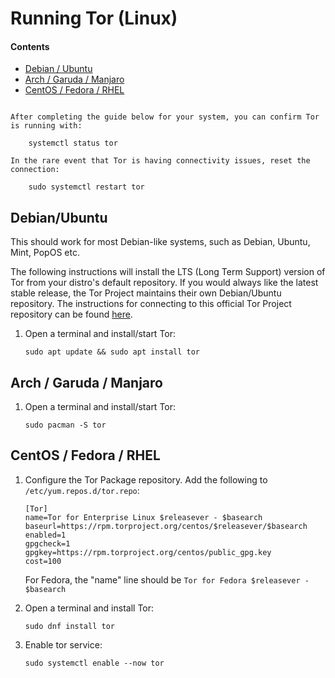 # Running Tor (Linux)

#### Contents

- [Debian / Ubuntu](#debian--ubuntu)
- [Arch / Garuda / Manjaro](#arch--garuda--manjaro)
- [CentOS / Fedora / RHEL](#centos--fedora--rhel)

```admonish tip

After completing the guide below for your system, you can confirm Tor is running with:

    systemctl status tor

In the rare event that Tor is having connectivity issues, reset the connection:

    sudo systemctl restart tor
```

## Debian/Ubuntu

This should work for most Debian-like systems, such as Debian, Ubuntu, Mint, PopOS etc.

<!-- @TODO should this paragraph be under "Debain Systems"? -->

The following instructions will install the LTS (Long Term Support) version of Tor from your distro's default repository. If you would always like the latest stable release, the Tor Project maintains their own Debian/Ubuntu repository. The instructions for connecting to this official Tor Project repository can be found <a href="https://support.torproject.org/apt/tor-deb-repo" target="_blank">here</a>.

1.  Open a terminal and install/start Tor:

        sudo apt update && sudo apt install tor

## Arch / Garuda / Manjaro

1.  Open a terminal and install/start Tor:

        sudo pacman -S tor

## CentOS / Fedora / RHEL

1.  Configure the Tor Package repository. Add the following to `/etc/yum.repos.d/tor.repo`:

        [Tor]
        name=Tor for Enterprise Linux $releasever - $basearch
        baseurl=https://rpm.torproject.org/centos/$releasever/$basearch
        enabled=1
        gpgcheck=1
        gpgkey=https://rpm.torproject.org/centos/public_gpg.key
        cost=100

    For Fedora, the "name" line should be `Tor for Fedora $releasever - $basearch`

1.  Open a terminal and install Tor:

        sudo dnf install tor

1.  Enable tor service:

        sudo systemctl enable --now tor
